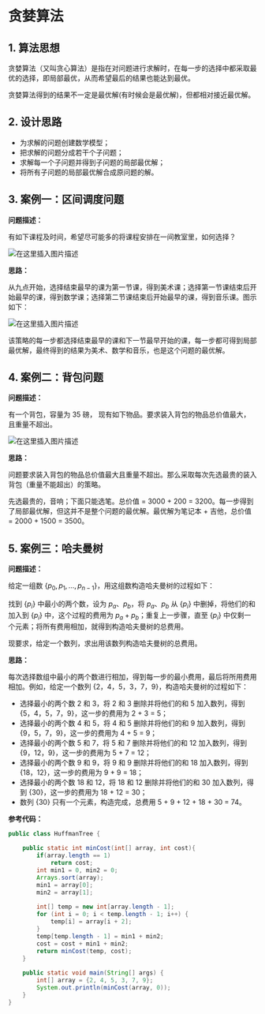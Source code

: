 # 贪婪算法

## 1. 算法思想

贪婪算法（又叫贪心算法）是指在对问题进行求解时，在每一步的选择中都采取最优的选择，即局部最优，从而希望最后的结果也能达到最优。

贪婪算法得到的结果不一定是最优解(有时候会是最优解)，但都相对接近最优解。

## 2. 设计思路

 - 为求解的问题创建数学模型；
 - 把求解的问题分成若干个子问题；
 - 求解每一个子问题并得到子问题的局部最优解；
 - 将所有子问题的局部最优解合成原问题的解。

## 3. 案例一：区间调度问题

**问题描述：** 

有如下课程及时间，希望尽可能多的将课程安排在一间教室里，如何选择？

![在这里插入图片描述](https://img-blog.csdnimg.cn/20200310184551472.png?x-oss-process=image/watermark,type_ZmFuZ3poZW5naGVpdGk,shadow_10,text_aHR0cHM6Ly9ibG9nLmNzZG4ubmV0L3dlaXhpbl80NTU5NDAyNQ==,size_16,color_FFFFFF,t_70)

**思路：** 

从九点开始，选择结束最早的课为第一节课，得到美术课；选择第一节课结束后开始最早的课，得到数学课；选择第二节课结束后开始最早的课，得到音乐课。图示如下：

![在这里插入图片描述](https://img-blog.csdnimg.cn/20200310191729784.png?x-oss-process=image/watermark,type_ZmFuZ3poZW5naGVpdGk,shadow_10,text_aHR0cHM6Ly9ibG9nLmNzZG4ubmV0L3dlaXhpbl80NTU5NDAyNQ==,size_16,color_FFFFFF,t_70)

该策略的每一步都选择结束最早的课和下一节最早开始的课，每一步都可得到局部最优解，最终得到的结果为美术、数学和音乐，也是这个问题的最优解。

## 4. 案例二：背包问题

**问题描述：** 

有一个背包，容量为 35 磅， 现有如下物品。要求装入背包的物品总价值最大，且重量不超出。

![在这里插入图片描述](https://img-blog.csdnimg.cn/20200310192509602.png?x-oss-process=image/watermark,type_ZmFuZ3poZW5naGVpdGk,shadow_10,text_aHR0cHM6Ly9ibG9nLmNzZG4ubmV0L3dlaXhpbl80NTU5NDAyNQ==,size_16,color_FFFFFF,t_70)

**思路：** 

问题要求装入背包的物品总价值最大且重量不超出。那么采取每次先选最贵的装入背包（重量不能超出）的策略。

先选最贵的，音响；下面只能选笔。总价值 = 3000 + 200 = 3200。每一步得到了局部最优解，但这并不是整个问题的最优解。最优解为笔记本 + 吉他，总价值 = 2000 + 1500 = 3500。

## 5. 案例三：哈夫曼树

**问题描述：** 

给定一组数 $\{ p_0, p_1, ... , p_{n-1} \}$，用这组数构造哈夫曼树的过程如下：

找到 $\{ p_i \}$ 中最小的两个数，设为 $p_a$、$p_b$，将 $p_a$、$p_b$ 从 $\{ p_i \}$ 中删掉，将他们的和加入到 $\{ p_i \}$ 中，这个过程的费用为  $p_a + p_b$；重复上一步骤，直至 $\{ p_i \}$ 中仅剩一个元素；将所有费用相加，就得到构造哈夫曼树的总费用。

现要求，给定一个数列，求出用该数列构造哈夫曼树的总费用。

**思路：** 

每次选择数组中最小的两个数进行相加，得到每一步的最小费用，最后将所用费用相加。例如，给定一个数列 {2，4，5，3，7，9}，构造哈夫曼树的过程如下：

 - 选择最小的两个数 2 和 3，将 2 和 3 删除并将他们的和 5 加入数列，得到  {5，4，5，7，9}，这一步的费用为 2 + 3 = 5；
 - 选择最小的两个数 4 和 5，将 4 和 5 删除并将他们的和 9 加入数列，得到  {9，5，7，9}，这一步的费用为 4 + 5 = 9；
 - 选择最小的两个数 5 和 7，将 5 和 7 删除并将他们的和 12 加入数列，得到  {9，12，9}，这一步的费用为 5 + 7 = 12；
 - 选择最小的两个数 9 和 9，将 9 和 9 删除并将他们的和 18 加入数列，得到  {18，12}，这一步的费用为 9 + 9 = 18；
 - 选择最小的两个数 18 和 12，将 18 和 12 删除并将他们的和 30 加入数列，得到 {30}，这一步的费用为 18 + 12 = 30；
 - 数列 {30} 只有一个元素，构造完成，总费用 5 + 9 + 12 + 18 + 30 = 74。

**参考代码：**

```java
public class HuffmanTree {
	
	public static int minCost(int[] array, int cost){
		if(array.length == 1)
			return cost;
		int min1 = 0, min2 = 0;
		Arrays.sort(array);
		min1 = array[0];
		min2 = array[1];
		
		int[] temp = new int[array.length - 1];
		for (int i = 0; i < temp.length - 1; i++) {
			temp[i] = array[i + 2];
		}
		temp[temp.length - 1] = min1 + min2;
		cost = cost + min1 + min2;
		return minCost(temp, cost);
	}
	
	public static void main(String[] args) {
		int[] array = {2, 4, 5, 3, 7, 9};
		System.out.println(minCost(array, 0));
	}
}
```
